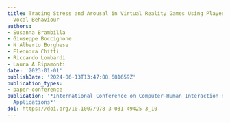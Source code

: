 ```yaml
---
title: Tracing Stress and Arousal in Virtual Reality Games Using Players’ Motor and
  Vocal Behaviour
authors:
- Susanna Brambilla
- Giuseppe Boccignone
- N Alberto Borghese
- Eleonora Chitti
- Riccardo Lombardi
- Laura A Ripamonti
date: '2023-01-01'
publishDate: '2024-06-13T13:47:08.681659Z'
publication_types:
- paper-conference
publication: '*International Conference on Computer-Human Interaction Research and
  Applications*'
doi: https://doi.org/10.1007/978-3-031-49425-3_10
---
```

